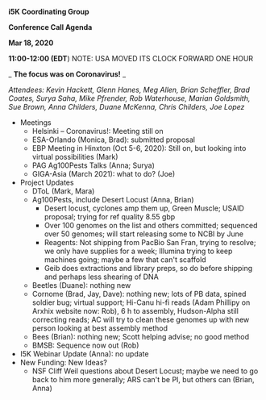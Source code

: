 **i5K Coordinating Group**

**Conference Call Agenda**

**Mar 18, 2020**

**11:00-12:00 (EDT**) NOTE: USA MOVED ITS CLOCK FORWARD ONE HOUR

_ **The focus was on Coronavirus!** _

_Attendees: Kevin Hackett, Glenn Hanes, Meg Allen, Brian Scheffler, Brad Coates, Surya Saha, Mike Pfrender, Rob Waterhouse, Marian Goldsmith, Sue Brown, Anna Childers, Duane McKenna, Chris Childers, Joe Lopez_

- Meetings
  - Helsinki – Coronavirus!: Meeting still on
  - ESA-Orlando (Monica, Brad): submitted proposal
  - EBP Meeting in Hinxton (Oct 5-6, 2020): Still on, but looking into virtual possibilities (Mark)
  - PAG Ag100Pests Talks (Anna; Surya)
  - GIGA-Asia (March 2021): what to do? (Joe)
- Project Updates
  - DToL (Mark, Mara)
  - Ag100Pests, include Desert Locust (Anna, Brian)
    - Desert locust, cyclones amp them up, Green Muscle; USAID proposal; trying for ref quality 8.55 gbp
    - Over 100 genomes on the list and others committed; sequenced over 50 genomes; will start releasing some to NCBI by June
    - Reagents: Not shipping from PacBio San Fran, trying to resolve; we only have supplies for a week; Illumina trying to keep machines going; maybe a few that can&#39;t scaffold
    - Geib does extractions and library preps, so do before shipping and perhaps less shearing of DNA
  - Beetles (Duane): nothing new
  - Cornome (Brad, Jay, Dave): nothing new; lots of PB data, spined soldier bug; virtual support; Hi-Canu hi-fi reads (Adam Phillipy on Arxhix website now: Rob), 6 h to assembly, Hudson-Alpha still correcting reads; AC will try to clean these genomes up with new person looking at best assembly method
  - Bees (Brian): nothing new; Scott helping advise; no good method
  - BMSB: Sequence now out (Rob)
- I5K Webinar Update (Anna): no update
- New Funding: New Ideas?
  - NSF Cliff Weil questions about Desert Locust; maybe we need to go back to him more generally; ARS can&#39;t be PI, but others can (Brian, Anna)

